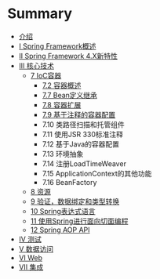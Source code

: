 # Summary

* [介绍](README.md)
* [I Spring Framework概述](chapter1.md)
* [II Spring Framework 4.X新特性](ii-spring-framework-4xxin-te-xing.md)
* [III 核心技术](iii-he-xin-ji-zhu.md)
  * [7 IoC容器](iii-he-xin-ji-zhu/7-iocrong-qi.md)
    * [7.2 容器概述](iii-he-xin-ji-zhu/72-rong-qi-gai-shu.md)
    * [7.7 Bean定义继承](iii-he-xin-ji-zhu/77-beanding-yi-ji-cheng.md)
    * [7.8 容器扩展](iii-he-xin-ji-zhu/78-rong-qi-kuo-zhan.md)
    * [7.9 基于注释的容器配置](iii-he-xin-ji-zhu/79-ji-yu-zhu-shi-de-rong-qi-pei-zhi.md)
    * 7.10 类路径扫描和托管组件
    * 7.11 使用JSR 330标准注释
    * 7.12 基于Java的容器配置
    * 7.13 环境抽象
    * 7.14 注册LoadTimeWeaver
    * 7.15 ApplicationContext的其他功能
    * 7.16 BeanFactory
  * [8 资源](8-zi-yuan.md)
  * [9 验证，数据绑定和类型转换](9-yan-zheng-ff0c-shu-ju-bang-ding-he-lei-xing-zhuan-huan.md)
  * [10 Spring表达式语言](10-springbiao-da-shi-yu-yan.md)
  * [11 使用Spring进行面向切面编程](11-shi-yongspring-jin-xing-mian-xiang-qie-mian-bian-cheng.md)
  * [12 Spring AOP API](12-spring-aop-api.md)
* [IV 测试](iv-ce-shi.md)
* [V 数据访问](v-shu-ju-fang-wen.md)
* [VI Web](vi-web.md)
* [VII 集成](vii-ji-cheng.md)

